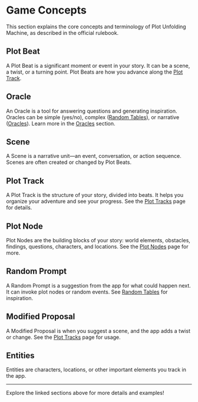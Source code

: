 # Game Concepts

This section explains the core concepts and terminology of Plot Unfolding Machine, as described in the official rulebook.

## Plot Beat
A Plot Beat is a significant moment or event in your story. It can be a scene, a twist, or a turning point. Plot Beats are how you advance along the [Plot Track](plot-tracks.md).

## Oracle
An Oracle is a tool for answering questions and generating inspiration. Oracles can be simple (yes/no), complex ([Random Tables](../random-tables.md)), or narrative ([Oracles](oracles.md)). Learn more in the [Oracles](oracles.md) section.

## Scene
A Scene is a narrative unit—an event, conversation, or action sequence. Scenes are often created or changed by Plot Beats.

## Plot Track
A Plot Track is the structure of your story, divided into beats. It helps you organize your adventure and see your progress. See the [Plot Tracks](plot-tracks.md) page for details.

## Plot Node
Plot Nodes are the building blocks of your story: world elements, obstacles, findings, questions, characters, and locations. See the [Plot Nodes](plot-nodes.md) page for more.

## Random Prompt
A Random Prompt is a suggestion from the app for what could happen next. It can invoke plot nodes or random events. See [Random Tables](../random-tables.md) for inspiration.

## Modified Proposal
A Modified Proposal is when you suggest a scene, and the app adds a twist or change. See the [Plot Tracks](plot-tracks.md) page for usage.

## Entities
Entities are characters, locations, or other important elements you track in the app.

---

Explore the linked sections above for more details and examples!
